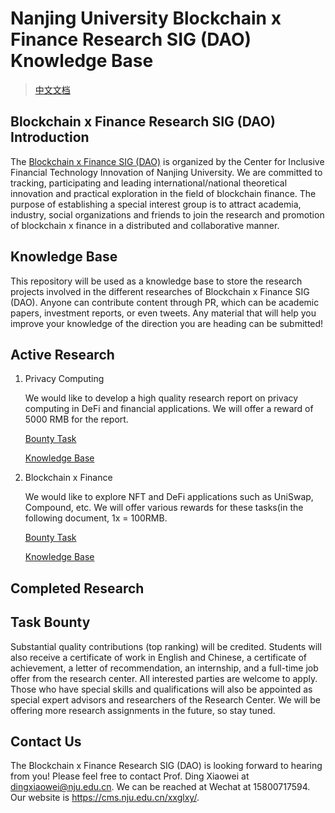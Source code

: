 # Nanjing University Blockchain x Finance Research SIG (DAO) Knowledge Base

> [中文文档](./README-zh.md)

## Blockchain x Finance Research SIG (DAO) Introduction

The [Blockchain x Finance SIG (DAO)](https://cms.nju.edu.cn/xxglxy/yjtd/yjtd/20210825/i205230.html) is organized by the Center for Inclusive Financial Technology Innovation of Nanjing University. We are committed to tracking, participating and leading international/national theoretical innovation and practical exploration in the field of blockchain finance. The purpose of establishing a special interest group is to attract academia, industry, social organizations and friends to join the research and promotion of blockchain x finance in a distributed and collaborative manner. 

## Knowledge Base

This repository will be used as a knowledge base to store the research projects involved in the different researches of Blockchain x Finance SIG (DAO). Anyone can contribute content through PR, which can be academic papers, investment reports, or even tweets. Any material that will help you improve your knowledge of the direction you are heading can be submitted!

## Active Research

1. Privacy Computing
    
    We would like to develop a high quality research report on privacy computing in DeFi and financial applications. We will offer a reward of 5000 RMB for the report.

    [Bounty Task](https://github.com/DigitalFinanceAndWorldSIG/Privacy-Preserving-Computing)

    [Knowledge Base](./Privacy-Preserving-Computing/)
   
2. Blockchain x Finance

    We would like to explore NFT and DeFi applications such as UniSwap, Compound, etc. We will offer various rewards for these tasks(in the following document, 1x = 100RMB.
    
    [Bounty Task](https://github.com/DigitalFinanceAndWorldSIG-DAO/Blockchain-x-Finance-SIG-DAO/tree/master)

    [Knowledge Base](./)

## Completed Research

## Task Bounty
Substantial quality contributions (top ranking) will be credited. Students will also receive a certificate of work in English and Chinese, a certificate of achievement, a letter of recommendation, an internship, and a full-time job offer from the research center. All interested parties are welcome to apply. Those who have special skills and qualifications will also be appointed as special expert advisors and researchers of the Research Center. We will be offering more research assignments in the future, so stay tuned.

## Contact Us

The Blockchain x Finance Research SIG (DAO) is looking forward to hearing from you! Please feel free to contact Prof. Ding Xiaowei at dingxiaowei@nju.edu.cn. We can be reached at Wechat at 15800717594. Our website is https://cms.nju.edu.cn/xxglxy/.
